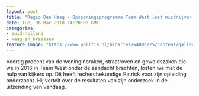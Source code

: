 ```yaml
---
layout: post
title: "Regio Den Haag - Opsporingsprogramma Team West lost misdrijven op"
date: Tue, 06 Mar 2018 14:20:00 GMT
categories: 
- zuid-holland 
- kaag_en_braassem 
feature_image: "https://www.politie.nl/binaries/w400h225/content/gallery/politie/nieuws/2016/augustus/06-dh/nieuw-logo-tw.jpg"
---
```


Veertig procent van de woninginbraken, straatroven en geweldszaken die we in 2016 in Team West onder de aandacht brachten, losten we met de hulp van kijkers op. Dit heeft recherchekundige Patrick voor zijn opleiding onderzocht. Hij vertelt over de resultaten van zijn onderzoek in de uitzending van vandaag.
